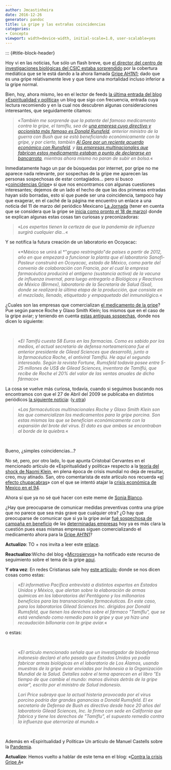 ```yaml
---
author: Jmcastinheira
date: 2016-12-26
generator: pandoc
title: La gripe y las extrañas coincidencias
categories:
- Concepto
viewport: width=device-width, initial-scale=1.0, user-scalable=yes
---
```


::: {#title-block-header}

Hoy vi en las noticias, fue sólo un flash breve, que [el director del
centro de investigaciones biológicas del CSIC estaba
sorprendido](http://www.rtve.es/noticias/20090504/experto-del-csic-dice-que-virus-bastante-normal-que-comporta-como-una-gripe-leve/274448.shtml)
por la cobertura mediática que se le está dando a la ahora llamada
[Gripe AH1N1](http://es.wikipedia.org/wiki/Brote_de_gripe_A_%28H1N1%29_de_2009);
dado que es una gripe relativamente leve y que tiene una mortalidad
incluso inferior a la gripe normal.

Bien, hoy, ahora mismo, leo en el lector de feeds [la última entrada del
blog «Espiritualidad y
política»](http://espiritualidadypolitica.blogspot.com/2009/05/reflexiones-acerca-de-la-posible.html)
un blog que sigo con frecuencia, entrada cuya lectura recomiendo y en la
cual nos descubren algunas consideraciones interesantes, que
seguidamente citamos:

> «*También me sorprende que la patente del famoso medicamento contra la
> gripe, el tamiflu, sea de *[*una empresa cuyo directivo y accionista
> más famoso es Donald
> Runsfeld*](http://www.nytimes.com/2005/10/28/politics/28rummy.html?_r=1)*,
> anterior ministro de la guerra con Bush que se está beneficiando
> económicamente con la gripe, y por cierto, también *[*Al Gore por un
> reciente acuerdo económico con
> Runsfeld*](http://willyloman.wordpress.com/2009/04/26/al-gores-venture-capital-firm-set-to-reap-rewards-on-swine-flu/)*,
> y *[*las empresas multinacionales que fabrican estos medicamento
> estaban a punto de declararse en
> bancarrota*](http://www.youtube.com/watch?v=xV59ftdBeoY&feature=channel_page)*,
> mientras ahora mismo no paran de subir en bolsa.*«

Inmediatamente hago un par de búsquedas por internet, por gripe no me
aparece nada relevante, por sospechas de la gripe me aparecen las
personas sospechosas de estar contagiados... pero si busco
«[coincidencias
Gripe](http://www.google.es/search?hl=es&rlz=1C1CHNG_esES326ES326&q=gripe+coincidencia&btnG=Buscar&meta=)»
si que nos encontramos con algunas cuestiones interesantes; dejemos de
un lado el hecho de que las dos primeras entradas hayan sido borradas,
esto sí que puede ser una coincidencia, tampoco hay que exagerar, en el
caché de la página me encuentro un enlace a una noticia del 11 de marzo
del periódico Mexicano [La
Jornada](http://www.jornada.unam.mx/2009/03/11/index.php?section=ciencias&article=a02n1cie) (tener
en cuenta que se considera que la gripe se [inicia como pronto el 18 de
marzo](http://es.wikipedia.org/wiki/Brote_de_gripe_A_%28H1N1%29_de_2009))
donde se explican algunas estas cosas tan curiosas y preconizadoras:

> «*Los expertos tienen la certeza de que la pandemia de influenza
> surgirá cualquier día...*«

Y se notifica la futura creación de un laboratorio en Ocoyacac:

> «*México se unirá al *"*grupo restringido*"*de países a partir de
> 2012, año en que empezará a funcionar la planta que el laboratorio
> Sanofi-Pasteur construirá en Ocoyacac, estado de México, como parte
> del convenio de colaboración con Francia, por el cual la empresa
> farmacéutica producirá el antígeno (sustancia activa) de la vacuna de
> influenza invernal, para luego entregarlo a Biológicos y Reactivos de
> México (Birmex), laboratorio de la Secretaría de Salud (Ssa), donde se
> realizará la última etapa de la producción, que consiste en el
> mezclado, llenado, etiquetado y empaquetado del inmunológico.*«

¿Cuales son las empresas que comercializan [el medicamento de la
gripe](http://www.deganadores.com/index.php?option=com_content&view=article&id=210:cura-tratamiento-vacuna-para-la-gripe-porcina-o-influenza-a-h1n1&catid=123:gripe-porcina&Itemid=53)?
Pue según parece Roche y Glaxo Smith Klein; los mismos que en el caso de
la gripe aviar; y teniendo en cuenta [estas antiguas
sospechas](http://www.odg.cat/documents/deutes/b40_GripeAviar_Es.pdf),
donde nos dicen lo siguiente:

 

> «*El Tamifú cuesta 58 Euros en las farmacias. Como es sabido por los
> medios, el actual secretario de defensa norteamericano fue el anterior
> presidente de Gilead Sciences que desarrolló, junto a la farmacéutica
> Roche, el antiviral Tamiflú. He aquí el segundo interesado. Según la
> revista Fortune, Rumsfeld todavía posee entre 5-25 millones de US\$ de
> Gilead Sciences, inventora de Tamiflú, que recibe de Roche el 20% del
> valor de las ventas anuales de dicho fármaco*«

La cosa se vuelve más curiosa, todavía, cuando si seguimos buscando nos
encontramos con que el 27 de Abril del 2009 se publicaba en distintos
periódicos [la siguiente
noticia](http://www.radiomundial.com.ve/yvke/noticia.php?t=23595&highlight=&sid=7a8ece7c77b96b31c4ab7d7c65abe4fe):
([y otra](http://www.abrebrecha.com/articulos.php?id=20403))

> «*Las farmacéuticas multinacionales Roche y Glaxo Smith Klein son las
> que comercializan los medicamentos para la gripe porcina. Son estas
> mismas las que se benefician económicamente con la expansión del brote
> del virus. El dato es que ambas se encontraban al borde de la
> quiebra.*«

 

Bueno, ¿simples coincidencias...?

No sé, pero, por otro lado, lo que apunta Cristobal Cervantes en el
mencionado artículo de «Espiritualidad y política» respecto a la [teoría
del shock de Naomi
Klein](http://espiritualidadypolitica.blogspot.com/2007/10/la-doctrina-del-shock-de-naomi-klein.html),
en plena época de crisis mundial no deja de resultar, creo, muy atinado.
San, otro comentarista de este artículo nos recuerda «[el efecto
chupacabras](http://criticapura.com/2009/04/el-efecto-chupacabras/)» con
el que se intentó atajar la [crisis económica de Mexico en el
94](http://es.wikipedia.org/wiki/Crisis_econ%C3%B3mica_de_M%C3%A9xico_de_1994).

Ahora sí que ya no sé qué hacer con este meme de [Sonia
Blanco](http://www.filmica.com/sonia_blanco/archivos/009467.html).

¿Hay que preocuparse de comunicar medidas preventivas contra una gripe
que no parece que sea más grave que cualquier otra? ¿O hay que
preocuparse de comunicar que si ya la gripe aviar [fué sospechosa de
campaña en beneficio](http://www.rel-uita.org/salud/gripe-aviar-2.htm)
de las [determinadas
empresas](http://www.google.es/search?rlz=1C1CHNG_esES326ES326&sourceid=chrome&ie=UTF-8&q=Roche+y+Glaxo+Smith+Klein)
hoy ya es más clara la cuestión pues esas mismas empresas siguen
comercializando el medicamento ahora para
la [Gripe AH1N1](http://es.wikipedia.org/wiki/Brote_de_gripe_A_%28H1N1%29_de_2009)?

**Actualizo**: TO + nos invita a leer este
[enlace](http://www.lavozdelsandinismo.com/internacionales/2009-04-27/alertan-sobre-negocio-de-donald-rumsfeld-con-la-gripe-porcina/).

**Reactualizo**:Wicho del blog
«[Microsiervos](http://www.microsiervos.com/archivo/ciencia/informacion-nueva-gripe-en-mc2.html)»
ha notificado este recurso de seguimiento sobre el tema de la gripe
[aqui](http://www.wikiteca.org/nueva-gripe).

**Y otra vez**: En redes Cristianas sale hoy [este
artículo](http://www.redescristianas.net/2009/05/10/expertos-alertan-sobre-guerra-biologica-y-negocio-de-donald-rumsfeld-con-la-gripe-porcina/);
donde se nos dicen cosas como estas:

> «*El informativo Pacífica entrevistó a distintos expertos en Estados
> Unidos y México, que alertan sobre la elaboración de armas químicas en
> los laboratorios del Pentágono y los millonarios beneficios para las
> transnacionales farmacéuticas. En este caso, para los laboratorios
> Gilead Sciences Inc. dirigidos por Donald Rumsfeld, que tienen los
> derechos sobre el fármaco "Tamiflu", que se está vendiendo como
> remedio para la gripe y que ya hizo una recaudación billonaria con la
> gripe aviar.*«

o estas:

 

> «*El artículo mencionado señala que un investigador de biodefensa
> indonesio declaró el año pasado que Estados Unidos ya podía fabricar
> armas biológicas en el laboratorio de Los Álamos, usando muestras de
> la gripe aviar enviadas por Indonesia a la Organización Mundial de la
> Salud. Detalles sobre el tema aparecen en el libro "Es tiempo de que
> cambie el mundo: manos divinas detrás de la gripe aviar", escrito por
> el ministro de Salud indonesio.*
>
> *Lori Price subraya que la actual histeria provocada por el virus
> porcino podría dar grandes ganancias a Donald Rumsfeld. El ex
> secretario de Defensa de Bush es directivo desde hace 20 años del
> laboratorio Gilead Sciences, Inc. la firma con sede en California que
> fabrica y tiene los derechos de "Tamiflu", el supuesto remedio contra
> la influenza que aterroriza al mundo.*«

 

Además en «Espiritualidad y Política» Un artículo de Manuel Castells
sobre la
[Pandemia](http://espiritualidadypolitica.blogspot.com/2009/05/pandemia-por-manuel-castells.html).

**Actualizo**: Hemos vuelto a hablar de este tema en el blog: «[Contra
la crisis Gripe
A](http://entelequia.bligoo.com/content/view/596120/Contra-la-crisis-Gripe-A.html)«
